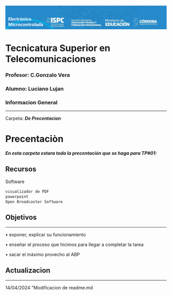 ![alt text](/Recursos/visuales/caratula.png)
# Tecnicatura Superior en Telecomunicaciones
### Profesor: C.Gonzalo Vera   
### Alumno: Luciano Lujan

### Informacion General
***
Carpeta: ***De Precentacion***
# Precentaciòn

***En esta carpeta estara toda la precentación que se haga para TP#01:***





## Recursos
Software 
```
visualizador de PDF
powerpoint
Open Broadcaster Software
```
## Objetivos
***
• exponer, explicar su funcionamiento  

• enseñar el proceso que hicimos para llegar a completar la tarea  

• sacar el máximo provecho al ABP


## Actualizacion
***
14/04/2024 "Modificacion de readme.md